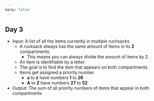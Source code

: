 ```yaml
---
marp: false
---
```


## Day 3

- Input: A list of all the items currently in multiple ruchsacks
	- A rucksack always has the same amount of items in its **2** compartments.
		- This means you can always divide the amount of items by 2.
	- An item is identifiable by a letter. 
	- The goal is to find the item that appears on both compartments
	- Items get assigned a priority number
		- **a** to **z** have numbers **1** to **26**
		- **A** to **Z** have numbers **27** to **52**
- Output: The sum of all priority numbers of items that appear in both compartments